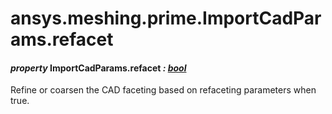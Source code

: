 <a id="ansys-meshing-prime-importcadparams-refacet"></a>

# ansys.meshing.prime.ImportCadParams.refacet

<a id="ansys.meshing.prime.ImportCadParams.refacet"></a>

#### *property* ImportCadParams.refacet *: [bool](https://docs.python.org/3.11/library/functions.html#bool)*

Refine or coarsen the CAD faceting based on refaceting parameters when true.

<!-- !! processed by numpydoc !! -->
